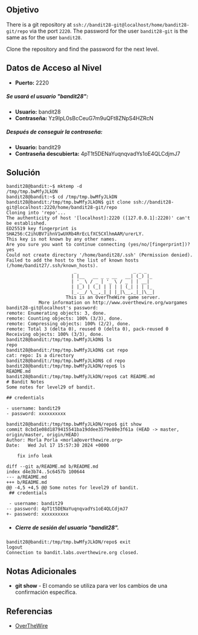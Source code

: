## Objetivo
There is a git repository at `ssh://bandit28-git@localhost/home/bandit28-git/repo` via the port `2220`. The password for the user `bandit28-git` is the same as for the user `bandit28`.

Clone the repository and find the password for the next level.
## Datos de Acceso al Nivel
- **Puerto:** 2220
##### Se usará el usuario "bandit28":
- **Usuario:** bandit28
- **Contraseña:** Yz9IpL0sBcCeuG7m9uQFt8ZNpS4HZRcN
##### Después de conseguir la contraseña:
- **Usuario:** bandit29
- **Contraseña descubierta:** 4pT1t5DENaYuqnqvadYs1oE4QLCdjmJ7
## Solución
```
bandit28@bandit:~$ mktemp -d
/tmp/tmp.bwMfyJLkDN
bandit28@bandit:~$ cd /tmp/tmp.bwMfyJLkDN
bandit28@bandit:/tmp/tmp.bwMfyJLkDN$ git clone ssh://bandit28-git@localhost:2220/home/bandit28-git/repo
Cloning into 'repo'...
The authenticity of host '[localhost]:2220 ([127.0.0.1]:2220)' can't be established.
ED25519 key fingerprint is SHA256:C2ihUBV7ihnV1wUXRb4RrEcLfXC5CXlhmAAM/urerLY.
This key is not known by any other names.
Are you sure you want to continue connecting (yes/no/[fingerprint])? yes
Could not create directory '/home/bandit28/.ssh' (Permission denied).
Failed to add the host to the list of known hosts (/home/bandit27/.ssh/known_hosts).
                         _                     _ _ _
                        | |__   __ _ _ __   __| (_) |_
                        | '_ \ / _ | '_ \ / _ | | __|
                        | |_) | (_| | | | | (_| | | |_
                        |_.__/ \__,_|_| |_|\__,_|_|\__|
                      This is an OverTheWire game server.
            More information on http://www.overthewire.org/wargames
bandit28-git@localhost's password:
remote: Enumerating objects: 3, done.
remote: Counting objects: 100% (3/3), done.
remote: Compressing objects: 100% (2/2), done.
remote: Total 3 (delta 0), reused 0 (delta 0), pack-reused 0
Receiving objects: 100% (3/3), done.
bandit28@bandit:/tmp/tmp.bwMfyJLkDN$ ls
repo
bandit28@bandit:/tmp/tmp.bwMfyJLkDN$ cat repo
cat: repo: Is a directory
bandit28@bandit:/tmp/tmp.bwMfyJLkDN$ cd repo
bandit28@bandit:/tmp/tmp.bwMfyJLkDN/repo$ ls
README.md
bandit28@bandit:/tmp/tmp.bwMfyJLkDN/repo$ cat README.md
# Bandit Notes
Some notes for level29 of bandit.

## credentials

- username: bandit29
- password: xxxxxxxxxx

bandit28@bandit:/tmp/tmp.bwMfyJLkDN/repo$ git show
commit 8cbd1e08d1879415541ba19ddee3579e80e3f61a (HEAD -> master, origin/master, origin/HEAD)
Author: Morla Porla <morla@overthewire.org>
Date:   Wed Jul 17 15:57:30 2024 +0000

    fix info leak

diff --git a/README.md b/README.md
index d4e3b74..5c6457b 100644
--- a/README.md
+++ b/README.md
@@ -4,5 +4,5 @@ Some notes for level29 of bandit.
 ## credentials

 - username: bandit29
-- password: 4pT1t5DENaYuqnqvadYs1oE4QLCdjmJ7
+- password: xxxxxxxxxx
```

- ##### Cierre de sesión del usuario "bandit28".
```
bandit28@bandit:/tmp/tmp.bwMfyJLkDN/repo$ exit
logout
Connection to bandit.labs.overthewire.org closed.
```
## Notas Adicionales
- **git show** - El comando se utiliza para ver los cambios de una confirmación específica.
## Referencias
- [OverTheWire](https://overthewire.org/wargames/bandit/bandit1.html)